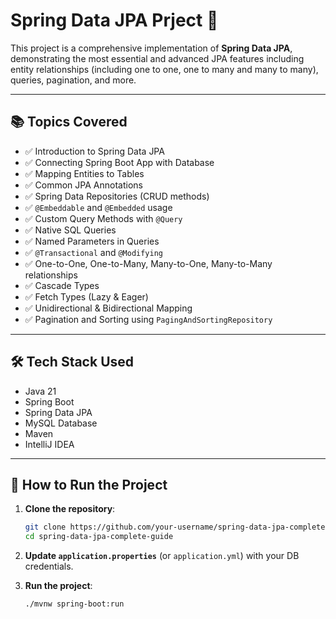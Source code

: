 # Spring Data JPA Prject 🚀

This project is a comprehensive implementation of **Spring Data JPA**, 
demonstrating the most essential and advanced JPA features including entity relationships (including one to one, one to many and many to many),
queries, pagination, and more.

---

## 📚 Topics Covered

- ✅ Introduction to Spring Data JPA
- ✅ Connecting Spring Boot App with Database
- ✅ Mapping Entities to Tables
- ✅ Common JPA Annotations
- ✅ Spring Data Repositories (CRUD methods)
- ✅ `@Embeddable` and `@Embedded` usage
- ✅ Custom Query Methods with `@Query`
- ✅ Native SQL Queries
- ✅ Named Parameters in Queries
- ✅ `@Transactional` and `@Modifying`
- ✅ One-to-One, One-to-Many, Many-to-One, Many-to-Many relationships
- ✅ Cascade Types
- ✅ Fetch Types (Lazy & Eager)
- ✅ Unidirectional & Bidirectional Mapping
- ✅ Pagination and Sorting using `PagingAndSortingRepository`

---

## 🛠️ Tech Stack Used

- Java 21
- Spring Boot
- Spring Data JPA
- MySQL Database
- Maven
- IntelliJ IDEA 

---

## 🧪 How to Run the Project

1. **Clone the repository**:
    ```bash
    git clone https://github.com/your-username/spring-data-jpa-complete-guide.git
    cd spring-data-jpa-complete-guide
    ```

2. **Update `application.properties`** (or `application.yml`) with your DB credentials.

3. **Run the project**:
    ```bash
    ./mvnw spring-boot:run
    ```

